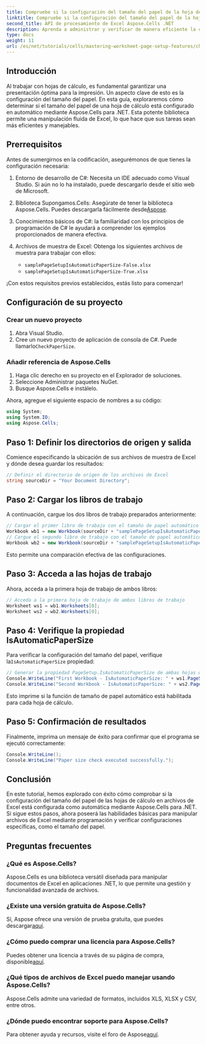 ```yaml
---
title: Compruebe si la configuración del tamaño del papel de la hoja de cálculo es automática
linktitle: Compruebe si la configuración del tamaño del papel de la hoja de cálculo es automática
second_title: API de procesamiento de Excel Aspose.Cells .NET
description: Aprenda a administrar y verificar de manera eficiente la configuración del tamaño del papel en hojas de cálculo de Excel con Aspose.Cells para .NET. Esta guía completa ofrece instrucciones paso a paso.
type: docs
weight: 11
url: /es/net/tutorials/cells/mastering-worksheet-page-setup-features/check-if-paper-size-settings/
---
```

## Introducción

Al trabajar con hojas de cálculo, es fundamental garantizar una presentación óptima para la impresión. Un aspecto clave de esto es la configuración del tamaño del papel. En esta guía, exploraremos cómo determinar si el tamaño del papel de una hoja de cálculo está configurado en automático mediante Aspose.Cells para .NET. Esta potente biblioteca permite una manipulación fluida de Excel, lo que hace que sus tareas sean más eficientes y manejables.

## Prerrequisitos
Antes de sumergirnos en la codificación, asegurémonos de que tienes la configuración necesaria:

1. Entorno de desarrollo de C#: Necesita un IDE adecuado como Visual Studio. Si aún no lo ha instalado, puede descargarlo desde el sitio web de Microsoft.
   
2.  Biblioteca Supongamos.Cells: Asegúrate de tener la biblioteca Aspose.Cells. Puedes descargarla fácilmente desde[Aspose](https://releases.aspose.com/cells/net/).

3. Conocimientos básicos de C#: la familiaridad con los principios de programación de C# le ayudará a comprender los ejemplos proporcionados de manera efectiva.

4. Archivos de muestra de Excel: Obtenga los siguientes archivos de muestra para trabajar con ellos:
   - `samplePageSetupIsAutomaticPaperSize-False.xlsx`
   - `samplePageSetupIsAutomaticPaperSize-True.xlsx`

¡Con estos requisitos previos establecidos, estás listo para comenzar!

## Configuración de su proyecto

### Crear un nuevo proyecto
1. Abra Visual Studio.
2.  Cree un nuevo proyecto de aplicación de consola de C#. Puede llamarlo`CheckPaperSize`.

### Añadir referencia de Aspose.Cells
1. Haga clic derecho en su proyecto en el Explorador de soluciones.
2. Seleccione Administrar paquetes NuGet.
3. Busque Aspose.Cells e instálelo.

Ahora, agregue el siguiente espacio de nombres a su código:

```csharp
using System;
using System.IO;
using Aspose.Cells;
```

## Paso 1: Definir los directorios de origen y salida
Comience especificando la ubicación de sus archivos de muestra de Excel y dónde desea guardar los resultados:
```csharp
// Definir el directorio de origen de los archivos de Excel
string sourceDir = "Your Document Directory";
```

## Paso 2: Cargar los libros de trabajo
A continuación, cargue los dos libros de trabajo preparados anteriormente:
```csharp
// Cargar el primer libro de trabajo con el tamaño de papel automático configurado como falso
Workbook wb1 = new Workbook(sourceDir + "samplePageSetupIsAutomaticPaperSize-False.xlsx");
// Cargue el segundo libro de trabajo con el tamaño de papel automático configurado como verdadero
Workbook wb2 = new Workbook(sourceDir + "samplePageSetupIsAutomaticPaperSize-True.xlsx");
```
Esto permite una comparación efectiva de las configuraciones.

## Paso 3: Acceda a las hojas de trabajo
Ahora, acceda a la primera hoja de trabajo de ambos libros:
```csharp
// Acceda a la primera hoja de trabajo de ambos libros de trabajo
Worksheet ws1 = wb1.Worksheets[0];
Worksheet ws2 = wb2.Worksheets[0];
```

## Paso 4: Verifique la propiedad IsAutomaticPaperSize
 Para verificar la configuración del tamaño del papel, verifique la`IsAutomaticPaperSize` propiedad:
```csharp
// Generar la propiedad PageSetup.IsAutomaticPaperSize de ambas hojas de cálculo
Console.WriteLine("First Workbook - IsAutomaticPaperSize: " + ws1.PageSetup.IsAutomaticPaperSize);
Console.WriteLine("Second Workbook - IsAutomaticPaperSize: " + ws2.PageSetup.IsAutomaticPaperSize);
```
Esto imprime si la función de tamaño de papel automático está habilitada para cada hoja de cálculo.

## Paso 5: Confirmación de resultados
Finalmente, imprima un mensaje de éxito para confirmar que el programa se ejecutó correctamente:
```csharp
Console.WriteLine();
Console.WriteLine("Paper size check executed successfully.");
```

## Conclusión
En este tutorial, hemos explorado con éxito cómo comprobar si la configuración del tamaño del papel de las hojas de cálculo en archivos de Excel está configurada como automática mediante Aspose.Cells para .NET. Si sigue estos pasos, ahora poseerá las habilidades básicas para manipular archivos de Excel mediante programación y verificar configuraciones específicas, como el tamaño del papel.

## Preguntas frecuentes

### ¿Qué es Aspose.Cells?
Aspose.Cells es una biblioteca versátil diseñada para manipular documentos de Excel en aplicaciones .NET, lo que permite una gestión y funcionalidad avanzada de archivos.

### ¿Existe una versión gratuita de Aspose.Cells?
Sí, Aspose ofrece una versión de prueba gratuita, que puedes descargar[aquí](https://releases.aspose.com/cells/net/).

### ¿Cómo puedo comprar una licencia para Aspose.Cells?
 Puedes obtener una licencia a través de su página de compra, disponible[aquí](https://purchase.aspose.com/buy).

### ¿Qué tipos de archivos de Excel puedo manejar usando Aspose.Cells?
Aspose.Cells admite una variedad de formatos, incluidos XLS, XLSX y CSV, entre otros.

### ¿Dónde puedo encontrar soporte para Aspose.Cells?
 Para obtener ayuda y recursos, visite el foro de Aspose[aquí](https://forum.aspose.com/c/cells/9).